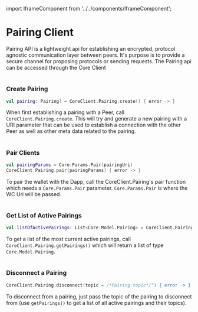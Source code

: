 import IframeComponent from '../../components/IframeComponent';

# Pairing Client
Pairing API is a lightweight api for establishing an encrypted, protocol agnostic communication layer between peers. It's purpose is to provide a secure channel for proposing protocols or sending requests. The Pairing api can be accessed through the Core Client

#
### **Create Pairing**

```kotlin
val pairing: Pairing? = CoreClient.Pairing.create() { error -> }
```
When first establishing a pairing with a Peer, call `CoreClient.Pairing.create`. This will try and generate a new pairing with a URI parameter that can be used to establish a connection with the other Peer as well as other meta data related to the pairing.

#
### **Pair Clients**

```kotlin
val pairingParams = Core.Params.Pair(pairingUri)
CoreClient.Pairing.pair(pairingParams) { error -> }
```

To pair the wallet with the Dapp, call the CoreClient.Pairing's pair function which needs a `Core.Params.Pair` parameter. `Core.Params.Pair` is where the WC Uri will be passed.

#
### **Get List of Active Pairings**

```kotlin
val listOfActivePairings: List<Core.Model.Pairing> = CoreClient.Pairing.getPairings()
```

To get a list of the most current active pairings, call `CoreClient.Pairing.getPairings()` which will return a list of type `Core.Model.Pairing`.

#
### **Disconnect a Pairing**

```kotlin
CoreClient.Pairing.disconnect(topic = /*Pairing topic*/") { error -> }
```

To disconnect from a pairing, just pass the topic of the pairing to disconnect from (use `getPairings()` to get a list of all active pairings and their topics). 

<IframeComponent />
